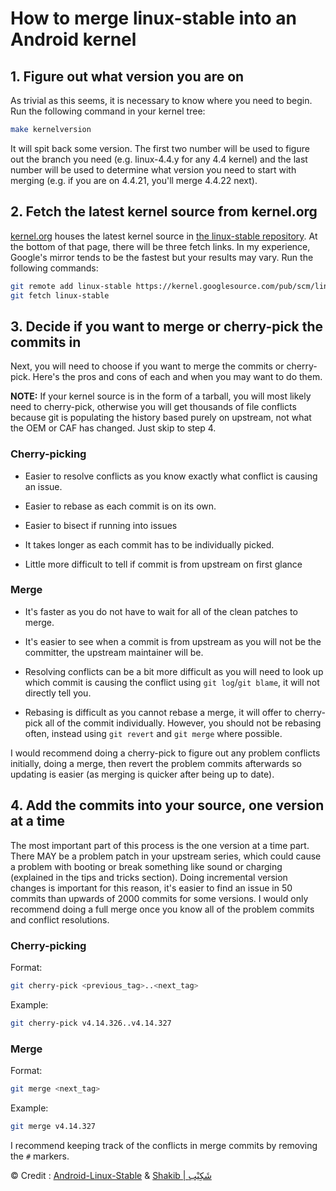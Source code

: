 # How to merge linux-stable into an Android kernel

## 1. Figure out what version you are on

As trivial as this seems, it is necessary to know where you need to begin. Run the following command in your kernel tree:
```bash
make kernelversion
```

It will spit back some version. The first two number will be used to figure out the branch you need (e.g. linux-4.4.y for any 4.4 kernel) and the last number will be used to determine what version you need to start with merging (e.g. if you are on 4.4.21, you'll merge 4.4.22 next).

## 2. Fetch the latest kernel source from kernel.org

[kernel.org](https://www.kernel.org/) houses the latest kernel source in [the linux-stable repository](https://git.kernel.org/pub/scm/linux/kernel/git/stable/linux-stable.git/). At the bottom of that page, there will be three fetch links. In my experience, Google's mirror tends to be the fastest but your results may vary. Run the following commands:
```bash
git remote add linux-stable https://kernel.googlesource.com/pub/scm/linux/kernel/git/stable/linux-stable.git
git fetch linux-stable
```

## 3. Decide if you want to merge or cherry-pick the commits in

Next, you will need to choose if you want to merge the commits or cherry-pick. Here's the pros and cons of each and when you may want to do them.

**NOTE:** If your kernel source is in the form of a tarball, you will most likely need to cherry-pick, otherwise you will get thousands of file conflicts because git is populating the history based purely on upstream, not what the OEM or CAF has changed. Just skip to step 4.

### Cherry-picking

* Easier to resolve conflicts as you know exactly what conflict is causing an issue.
* Easier to rebase as each commit is on its own.
* Easier to bisect if running into issues

* It takes longer as each commit has to be individually picked.
* Little more difficult to tell if commit is from upstream on first glance

### Merge

* It's faster as you do not have to wait for all of the clean patches to merge.
* It's easier to see when a commit is from upstream as you will not be the committer, the upstream maintainer will be.

* Resolving conflicts can be a bit more difficult as you will need to look up which commit is causing the conflict using `git log`/`git blame`, it will not directly tell you.
* Rebasing is difficult as you cannot rebase a merge, it will offer to cherry-pick all of the commit individually. However, you should not be rebasing often, instead using `git revert` and `git merge` where possible.

I would recommend doing a cherry-pick to figure out any problem conflicts initially, doing a merge, then revert the problem commits afterwards so updating is easier (as merging is quicker after being up to date).


## 4. Add the commits into your source, one version at a time

The most important part of this process is the one version at a time part. There MAY be a problem patch in your upstream series, which could cause a problem with booting or break something like sound or charging (explained in the tips and tricks section). Doing incremental version changes is important for this reason, it's easier to find an issue in 50 commits than upwards of 2000 commits for some versions. I would only recommend doing a full merge once you know all of the problem commits and conflict resolutions.

### Cherry-picking

Format:
```bash
git cherry-pick <previous_tag>..<next_tag>
```

Example:
```bash
git cherry-pick v4.14.326..v4.14.327
```

### Merge

Format:
```bash
git merge <next_tag>
```

Example:
```bash
git merge v4.14.327
```

I recommend keeping track of the conflicts in merge commits by removing the `#` markers.

© Credit : [Android-Linux-Stable](https://github.com/android-linux-stable) & [Shakib | شَکِیْب](https://t.me/Info_Shakib)
